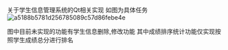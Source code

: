 关于学生信息管理系统的Qt相关实现
如图为具体任务
![a5188b5781d256785089c57d86febe4e](https://github.com/LOGIC-XYZ/testQt/assets/164613053/110a43fd-f377-4d2c-bee0-23296fbec8be)

图中目前未实现的功能有学生信息删除,修改功能
其中成绩排序统计功能仅实现按照学生成绩总分进行排名


